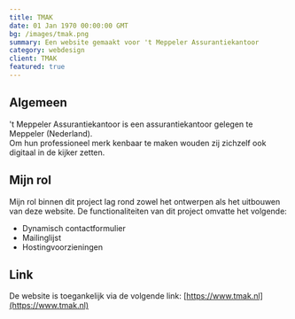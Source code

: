 ```yaml
---
title: TMAK
date: 01 Jan 1970 00:00:00 GMT
bg: /images/tmak.png
summary: Een website gemaakt voor 't Meppeler Assurantiekantoor
category: webdesign
client: TMAK
featured: true
---
```

## Algemeen

't Meppeler Assurantiekantoor is een assurantiekantoor gelegen te Meppeler (Nederland). \
Om hun professioneel merk kenbaar te maken wouden zij zichzelf ook digitaal in de kijker zetten.

## Mijn rol

Mijn rol binnen dit project lag rond zowel het ontwerpen als het uitbouwen van deze website.
De functionaliteiten van dit project omvatte het volgende:

- Dynamisch contactformulier
- Mailinglijst
- Hostingvoorzieningen

## Link

De website is toegankelijk via de volgende link: [https://www.tmak.nl](https://www.tmak.nl)
